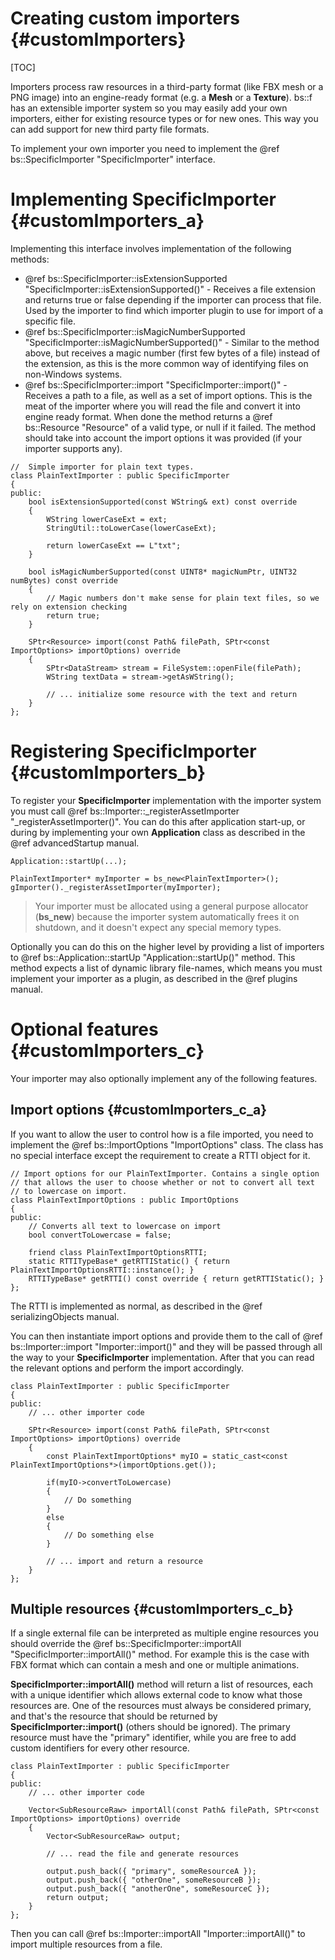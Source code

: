 Creating custom importers						{#customImporters}
===============
[TOC]

Importers process raw resources in a third-party format (like FBX mesh or a PNG image) into an engine-ready format (e.g. a **Mesh** or a **Texture**). bs::f has an extensible importer system so you may easily add your own importers, either for existing resource types or for new ones. This way you can add support for new third party file formats.

To implement your own importer you need to implement the @ref bs::SpecificImporter "SpecificImporter" interface.

# Implementing SpecificImporter {#customImporters_a}
Implementing this interface involves implementation of the following methods:
 * @ref bs::SpecificImporter::isExtensionSupported "SpecificImporter::isExtensionSupported()" - Receives a file extension and returns true or false depending if the importer can process that file. Used by the importer to find which importer plugin to use for import of a specific file.
 * @ref bs::SpecificImporter::isMagicNumberSupported "SpecificImporter::isMagicNumberSupported()" - Similar to the method above, but receives a magic number (first few bytes of a file) instead of the extension, as this is the more common way of identifying files on non-Windows systems.
 * @ref bs::SpecificImporter::import "SpecificImporter::import()" - Receives a path to a file, as well as a set of import options. This is the meat of the importer where you will read the file and convert it into engine ready format. When done the method returns a @ref bs::Resource "Resource" of a valid type, or null if it failed. The method should take into account the import options it was provided (if your importer supports any).
 
~~~~~~~~~~~~~{.cpp}
//	Simple importer for plain text types.
class PlainTextImporter : public SpecificImporter
{
public:
	bool isExtensionSupported(const WString& ext) const override
	{
		WString lowerCaseExt = ext;
		StringUtil::toLowerCase(lowerCaseExt);

		return lowerCaseExt == L"txt";
	}

	bool isMagicNumberSupported(const UINT8* magicNumPtr, UINT32 numBytes) const override
	{
		// Magic numbers don't make sense for plain text files, so we rely on extension checking
		return true;
	}

	SPtr<Resource> import(const Path& filePath, SPtr<const ImportOptions> importOptions) override
	{
		SPtr<DataStream> stream = FileSystem::openFile(filePath);
		WString textData = stream->getAsWString();

		// ... initialize some resource with the text and return
	}
};
~~~~~~~~~~~~~ 
 
# Registering SpecificImporter {#customImporters_b}
To register your **SpecificImporter** implementation with the importer system you must call @ref bs::Importer::_registerAssetImporter "_registerAssetImporter()". You can do this after application start-up, or during by implementing your own **Application** class as described in the @ref advancedStartup manual.

~~~~~~~~~~~~~{.cpp}
Application::startUp(...);

PlainTextImporter* myImporter = bs_new<PlainTextImporter>();
gImporter()._registerAssetImporter(myImporter);
~~~~~~~~~~~~~ 

> Your importer must be allocated using a general purpose allocator (**bs_new**) because the importer system automatically frees it on shutdown, and it doesn't expect any special memory types.

Optionally you can do this on the higher level by providing a list of importers to @ref bs::Application::startUp "Application::startUp()" method. This method expects a list of dynamic library file-names, which means you must implement your importer as a plugin, as described in the @ref plugins manual.

# Optional features {#customImporters_c}
Your importer may also optionally implement any of the following features.

## Import options {#customImporters_c_a}
If you want to allow the user to control how is a file imported, you need to implement the @ref bs::ImportOptions "ImportOptions" class. The class has no special interface except the requirement to create a RTTI object for it.

~~~~~~~~~~~~~{.cpp}
// Import options for our PlainTextImporter. Contains a single option
// that allows the user to choose whether or not to convert all text
// to lowercase on import.
class PlainTextImportOptions : public ImportOptions
{
public:
	// Converts all text to lowercase on import
	bool convertToLowercase = false;
	
	friend class PlainTextImportOptionsRTTI;
	static RTTITypeBase* getRTTIStatic() { return PlainTextImportOptionsRTTI::instance(); }
	RTTITypeBase* getRTTI() const override { return getRTTIStatic(); }
};
~~~~~~~~~~~~~ 

The RTTI is implemented as normal, as described in the @ref serializingObjects manual.

You can then instantiate import options and provide them to the call of @ref bs::Importer::import "Importer::import()" and they will be passed through all the way to your **SpecificImporter** implementation. After that you can read the relevant options and perform the import accordingly.

~~~~~~~~~~~~~{.cpp}
class PlainTextImporter : public SpecificImporter
{
public:
	// ... other importer code

	SPtr<Resource> import(const Path& filePath, SPtr<const ImportOptions> importOptions) override
	{
		const PlainTextImportOptions* myIO = static_cast<const PlainTextImportOptions*>(importOptions.get());
	
		if(myIO->convertToLowercase)
		{
			// Do something
		}
		else
		{
			// Do something else
		}
		
		// ... import and return a resource
	}
};
~~~~~~~~~~~~~ 

## Multiple resources {#customImporters_c_b}
If a single external file can be interpreted as multiple engine resources you should override the @ref bs::SpecificImporter::importAll "SpecificImporter::importAll()" method. For example this is the case with FBX format which can contain a mesh and one or multiple animations.

**SpecificImporter::importAll()** method will return a list of resources, each with a unique identifier which allows external code to know what those resources are. One of the resources must always be considered primary, and that's the resource that should be returned by **SpecificImporter::import()** (others should be ignored). The primary resource must have the "primary" identifier, while you are free to add custom identifiers for every other resource.
 
~~~~~~~~~~~~~{.cpp}
class PlainTextImporter : public SpecificImporter
{
public:
	// ... other importer code

	Vector<SubResourceRaw> importAll(const Path& filePath, SPtr<const ImportOptions> importOptions) override
	{
		Vector<SubResourceRaw> output;
	
		// ... read the file and generate resources
	
		output.push_back({ "primary", someResourceA });
		output.push_back({ "otherOne", someResourceB });
		output.push_back({ "anotherOne", someResourceC });
		return output;
	}
};
~~~~~~~~~~~~~ 

Then you can call @ref bs::Importer::importAll "Importer::importAll()" to import multiple resources from a file.